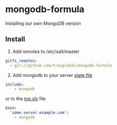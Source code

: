 mongodb-formula
===============

Installing our own MongoDB version


## Install

1. Add remotes to /etc/salt/master

  ```yaml
  gitfs_remotes:
    - git://github.com/trexglobal/mongodb-formula
  ```
2. Add mongodb to your server [state file](http://docs.saltstack.com/en/latest/topics/tutorials/starting_states.html)

  ```yaml
  include:
      - mongodb
  ```

  or to the [top.sls](http://docs.saltstack.com/en/latest/ref/states/top.html) file


  ```yaml
  base:
    'some.server.example.com':
      - mongodb
  ```
